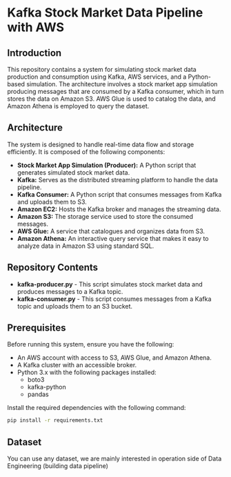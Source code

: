 # Kafka Stock Market Data Pipeline with AWS

## Introduction
This repository contains a system for simulating stock market data production and consumption using Kafka, AWS services, and a Python-based simulation. The architecture involves a stock market app simulation producing messages that are consumed by a Kafka consumer, which in turn stores the data on Amazon S3. AWS Glue is used to catalog the data, and Amazon Athena is employed to query the dataset.

## Architecture
The system is designed to handle real-time data flow and storage efficiently. It is composed of the following components:
- **Stock Market App Simulation (Producer):** A Python script that generates simulated stock market data. 
- **Kafka:** Serves as the distributed streaming platform to handle the data pipeline.
- **Kafka Consumer:** A Python script that consumes messages from Kafka and uploads them to S3.
- **Amazon EC2:** Hosts the Kafka broker and manages the streaming data.
- **Amazon S3:** The storage service used to store the consumed messages.
- **AWS Glue:** A service that catalogues and organizes data from S3.
- **Amazon Athena:** An interactive query service that makes it easy to analyze data in Amazon S3 using standard SQL.

## Repository Contents
- **kafka-producer.py** - This script simulates stock market data and produces messages to a Kafka topic.
- **kafka-consumer.py** - This script consumes messages from a Kafka topic and uploads them to an S3 bucket.

## Prerequisites
Before running this system, ensure you have the following:

- An AWS account with access to S3, AWS Glue, and Amazon Athena.
- A Kafka cluster with an accessible broker.
- Python 3.x with the following packages installed:
  - boto3
  - kafka-python
  - pandas

Install the required dependencies with the following command:

```bash
pip install -r requirements.txt
```

## Dataset
You can use any dataset, we are mainly interested in operation side of Data Engineering (building data pipeline)
